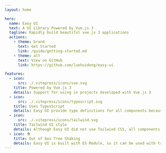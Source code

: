 ```yaml
---
layout: home

hero:
  name: Easy UI 
  text: A UI Library Powered by Vue.js 3
  tagline: Rapidly build beautiful vue.js 3 applications 
  actions:
    - theme: brand
      text: Get Started
      link: /guide/getting-started.md
    - theme: alt
      text: View on GitHub
      link: https://github.com/luohuidong/easy-ui 

features:
  - icon: 
      src: ./.vitepress/icons/vue.svg 
    title: Powered by Vue.js 3
    details: Support for using in projects developed with Vue.js 3 
  - icon:
      src: ./.vitepress/icons/typescript.svg
    title: Uses TypesScript 
    details: Easy UI provide type definitions for all components because it was built with latest stable verson of TypeScript.
  - icon: 
      src: ./.vitepress/icons/tailwind.svg
    title: Tailwind UI style 
    details: Although Easy UI did not use Tailwind CSS, all components style are based on Tailwind UI components style.
  - icon: 🛠️
    title: Out of box Tree Shaking 
    details: Easy UI is built with ES Module, so it can be used with tree shaking.
---
```

